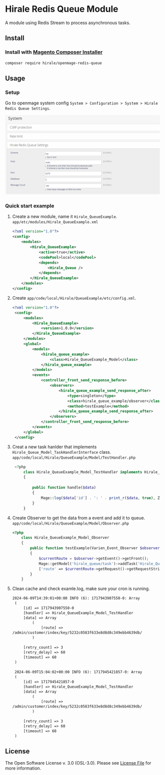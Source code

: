# Hirale Redis Queue Module

A module using Redis Stream to process asynchronous tasks.


## Install

### Install with [Magento Composer Installer](https://github.com/Cotya/magento-composer-installer)

```bash
composer require hirale/openmage-redis-queue
```

## Usage

### Setup

Go to openmage system config `System > Configuration > System > Hirale Redis Queue Settings`. 

![System > Configuration > System > Hirale Redis Queue Settings](image.png)

### Quick start example

1. Create a new module, name it `Hirale_QueueExample`.
   `app/etc/modules/Hirale_QueueExample.xml`
   ``` xml
   <?xml version="1.0"?>
   <config>
       <modules>
           <Hirale_QueueExample>
               <active>true</active>
               <codePool>local</codePool>
               <depends>
                   <Hirale_Queue />
               </depends>
           </Hirale_QueueExample>
       </modules>
   </config>
   ```
2. Create `app/code/local/Hirale/QueueExample/etc/config.xml`.
   ```xml
   <?xml version="1.0"?>
    <config>
        <modules>
            <Hirale_QueueExample>
                <version>1.0.0</version>
            </Hirale_QueueExample>
        </modules>
        <global>
            <models>
                <hirale_queue_example>
                    <class>Hirale_QueueExample_Model</class>
                </hirale_queue_example>
            </models>
            <events>
                <controller_front_send_response_before>
                    <observers>
                        <hirale_queue_example_send_response_after>
                            <type>singleton</type>
                            <class>hirale_queue_example/observer</class>
                            <method>testExample</method>
                        </hirale_queue_example_send_response_after>
                    </observers>
                </controller_front_send_response_before>
            </events>
        </global>
    </config>
    ```
3. Creat a new task hanlder that implements `Hirale_Queue_Model_TaskHandlerInterface` class.
   `app/code/local/Hirale/QueueExample/Model/TestHandler.php`
   ```php
    <?php
        class Hirale_QueueExample_Model_TestHandler implements Hirale_Queue_Model_TaskHandlerInterface
        {

            public function handle($data)
            {
                Mage::log($data['id'] . ': ' . print_r($data, true), Zend_Log::INFO, 'example.log');
            }
        }
    ```

4. Create Observer to get the data from a event and add it to queue.
    `app/code/local/Hirale/QueueExample/Model/Observer.php`
    ```php
    <?php
        class Hirale_QueueExample_Model_Observer
        {
            public function testExample(Varien_Event_Observer $observer)
            {
                $currentRoute = $observer->getEvent()->getFront();
                Mage::getModel('hirale_queue/task')->addTask('Hirale_QueueExample_Model_TestHandler',
                ['route' => $currentRoute->getRequest()->getRequestString()]);
            }
        }
    ```
5. Clean cache and check examle.log, make sure your cron is running.
   ``` log
   2024-06-09T14:39:01+00:00 INFO (6): 1717943907550-0: Array
    (
        [id] => 1717943907550-0
        [handler] => Hirale_QueueExample_Model_TestHandler
        [data] => Array
            (
                [route] => /admin/customer/index/key/5232c0583f633e8d8d8c349ebb4639db/
            )

        [retry_count] => 3
        [retry_delay] => 60
        [timeout] => 60
    )

    2024-06-09T15:04:02+00:00 INFO (6): 1717945421857-0: Array
    (
        [id] => 1717945421857-0
        [handler] => Hirale_QueueExample_Model_TestHandler
        [data] => Array
            (
                [route] => /admin/customer/index/key/5232c0583f633e8d8d8c349ebb4639db/
            )

        [retry_count] => 3
        [retry_delay] => 60
        [timeout] => 60
    )
    ```

## License

The Open Software License v. 3.0 (OSL-3.0). Please see [License File](LICENSE.md) for more information.

